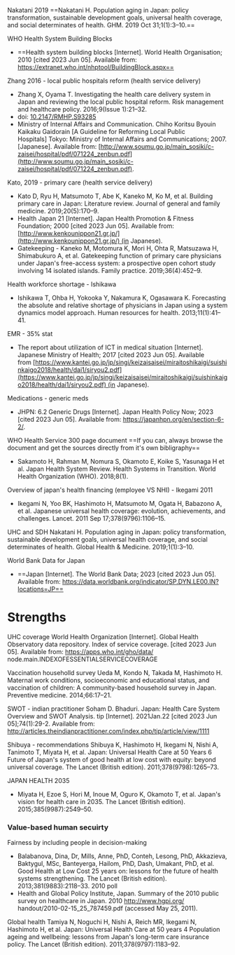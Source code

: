 
Nakatani 2019
==Nakatani H. Population aging in Japan: policy transformation, sustainable development goals, universal health coverage, and social determinates of health. GHM. 2019 Oct 31;1(1):3–10.==

WHO Health System Building Blocks
- ==Health system building blocks [Internet]. World Health Organisation; 2010 [cited 2023 Jun 05]. Available from: https://extranet.who.int/nhptool/BuildingBlock.aspx==

Zhang 2016 - local public hospitals reform (health service delivery)
- Zhang X, Oyama T. Investigating the health care delivery system in Japan and reviewing the local public hospital reform. Risk management and healthcare policy. 2016;9(Issue 1):21–32. 
- doi: [10.2147/RMHP.S93285](https://doi-org.ezproxy.library.uq.edu.au/10.2147%2FRMHP.S93285)
- Ministry of Internal Affairs and Communication. Chiho Koritsu Byouin Kaikaku Gaidorain [A Guideline for Reforming Local Public Hospitals] Tokyo: Ministry of Internal Affairs and Communications; 2007. [Japanese]. Available from: [http://www.soumu.go.jp/main_sosiki/c-zaisei/hospital/pdf/071224_zenbun.pdf](http://www.soumu.go.jp/main_sosiki/c-zaisei/hospital/pdf/071224_zenbun.pdf).

Kato, 2019 - primary care (health service delivery)
- Kato D, Ryu H, Matsumoto T, Abe K, Kaneko M, Ko M, et al. Building primary care in Japan: Literature review. Journal of general and family medicine. 2019;20(5):170–9. 
- Health Japan 21 [Internet]. Japan Health Promotion & Fitness Foundation; 2000 [cited 2023 Jun 05]. Available from: [http://www.kenkounippon21.gr.jp/](http://www.kenkounippon21.gr.jp/) (in Japanese).
- Gatekeeping -  Kaneko M, Motomura K, Mori H, Ohta R, Matsuzawa H, Shimabukuro A, et al. Gatekeeping function of primary care physicians under Japan's free-access system: a prospective open cohort study involving 14 isolated islands. Family practice. 2019;36(4):452–9. 

Health workforce shortage - Ishikawa
- Ishikawa T, Ohba H, Yokooka Y, Nakamura K, Ogasawara K. Forecasting the absolute and relative shortage of physicians in Japan using a system dynamics model approach. Human resources for health. 2013;11(1):41–41. 

EMR - 35% stat
- The report about utilization of ICT in medical situation [Internet]. Japanese Ministry of Health; 2017 [cited 2023 Jun 05]. Available from [https://www.kantei.go.jp/jp/singi/keizaisaisei/miraitoshikaigi/suishinkaigo2018/health/dai1/siryou2.pdf](https://www.kantei.go.jp/jp/singi/keizaisaisei/miraitoshikaigi/suishinkaigo2018/health/dai1/siryou2.pdf) (in Japanese).

Medications - generic meds
- JHPN: 6.2 Generic Drugs [Internet]. Japan Health Policy Now; 2023 [cited 2023 Jun 05]. Available from: https://japanhpn.org/en/section-6-2/.

WHO Health Service 300 page document 
==If you can, always browse the document and get the sources directly from it's own bibligraphy==
- Sakamoto H, Rahman M, Nomura S, Okamoto E, Koike S, Yasunaga H et al. Japan Health System Review. Health Systems in Transition. World Health Organization (WHO). 2018;8(1).

Overview of japan's health financing (employee VS NHI) - Ikegami 2011
- Ikegami N, Yoo BK, Hashimoto H, Matsumoto M, Ogata H, Babazono A, et al. Japanese universal health coverage: evolution, achievements, and challenges. Lancet. 2011 Sep 17;378(9796):1106–15.




UHC and SDH
Nakatani H. Population aging in Japan: policy transformation, sustainable development goals, universal health coverage, and social determinates of health. Global Health & Medicine. 2019;1(1):3–10. 

World Bank Data for Japan
- ==Japan [Internet]. The World Bank Data; 2023 [cited 2023 Jun 05]. Available from: https://data.worldbank.org/indicator/SP.DYN.LE00.IN?locations=JP==
  

# Strengths 
  UHC coverage
  World Health Organization [Internet]. Global Health Observatory data repository. Index of service coverage. [cited 2023 Jun 05]. Available from: https://apps.who.int/gho/data/ node.main.INDEXOFESSENTIALSERVICECOVERAGE

Vaccination householld survey
Ueda M, Kondo N, Takada M, Hashimoto H. Maternal work conditions, socioeconomic and educational status, and vaccination of children: A community-based household survey in Japan. Preventive medicine. 2014;66:17–21. 
  


SWOT - indian practitioner
Soham D. Bhaduri. Japan: Health Care System Overview and SWOT Analysis. tip [Internet]. 2021Jan.22 [cited 2023 Jun 05];74(1):29-2. Available from: http://articles.theindianpractitioner.com/index.php/tip/article/view/1111

Shibuya - recommendations
Shibuya K, Hashimoto H, Ikegami N, Nishi A, Tanimoto T, Miyata H, et al. Japan: Universal Health Care at 50 Years 6 Future of Japan's system of good health at low cost with equity: beyond universal coverage. The Lancet (British edition). 2011;378(9798):1265–73. 
  


JAPAN HEALTH 2035
- Miyata H, Ezoe S, Hori M, Inoue M, Oguro K, Okamoto T, et al. Japan's vision for health care in 2035. The Lancet (British edition). 2015;385(9987):2549–50. 

### Value-based human secuirty
Fairness by including people in decision-making
- Balabanova, Dina, Dr, Mills, Anne, PhD, Conteh, Lesong, PhD, Akkazieva, Baktygul, MSc, Banteyerga, Hailom, PhD, Dash, Umakant, PhD, et al. Good Health at Low Cost 25 years on: lessons for the future of health systems strengthening. The Lancet (British edition). 2013;381(9883):2118–33. 
2010 poll
- Health and Global Policy Institute, Japan. Summary of the 2010 public survey on healthcare in Japan. 2010 http://www.hgpi.org/ handout/2010-02-15_25_787459.pdf (accessed May 25, 2011).
  

Global health
Tamiya N, Noguchi H, Nishi A, Reich MR, Ikegami N, Hashimoto H, et al. Japan: Universal Health Care at 50 years 4 Population ageing and wellbeing: lessons from Japan's long-term care insurance policy. The Lancet (British edition). 2011;378(9797):1183–92. 
  

  
